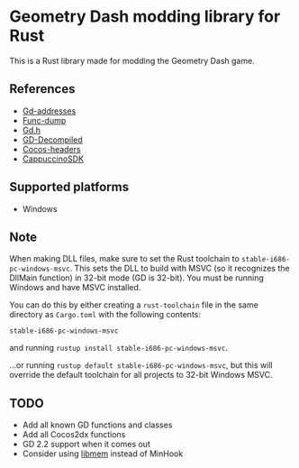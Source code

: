 # Geometry Dash modding library for Rust

This is a Rust library made for modding the Geometry Dash game.

## References

* [Gd-addresses](https://github.com/spookybear0/gd-addresses)
* [Func-dump](https://github.com/matcool/re-scripts/blob/main/func_dump.txt)
* [Gd.h](https://github.com/poweredbypie/gd.h)
* [GD-Decompiled](https://github.com/Wyliemaster/GD-Decompiled)
* [Cocos-headers](https://github.com/HJfod/cocos-headers/)
* [CappuccinoSDK](https://github.com/andrenih/cappuccinoSDK/)

## Supported platforms

* Windows

## Note

When making DLL files, make sure to set the Rust toolchain to `stable-i686-pc-windows-msvc`. This sets the DLL to build with MSVC (so it recognizes the DllMain function) in 32-bit mode (GD is 32-bit). You must be running Windows and have MSVC installed.

You can do this by either creating a `rust-toolchain` file in the same directory as `Cargo.toml` with the following contents:

```
stable-i686-pc-windows-msvc
```

and running `rustup install stable-i686-pc-windows-msvc`.

...or running `rustup default stable-i686-pc-windows-msvc`, but this will override the default toolchain for all projects to 32-bit Windows MSVC.

## TODO

* Add all known GD functions and classes
* Add all Cocos2dx functions
* GD 2.2 support when it comes out
* Consider using [libmem](https://github.com/rdbo/libmem) instead of MinHook
